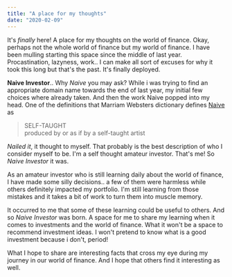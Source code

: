 ```yaml
---
title: "A place for my thoughts"
date: "2020-02-09"
---
```


It's *finally* here! A place for my thoughts on the world of finance. Okay, perhaps not the whole world of finance but my world of finance. I have been mulling starting this space since the middle of last year. Procastination, lazyness, work.. I can make all sort of excuses for why it took this long but that's the past. It's finally deployed.

__Naive Investor__.. Why _Naive_ you may ask? While i was trying to find an appropriate domain name towards the end of last year, my initial few choices where already taken. And then the work Naive popped into my head. One of the definitions that Marriam Websters dictionary defines [Naive](https://www.merriam-webster.com/dictionary/naive) as
> SELF-TAUGHT\
> produced by or as if by a self-taught artist

_Nailed it_, it thought to myself. That probably is the best description of who I consider myself to be. I'm a self thought amateur investor. That's me! So _Naive Investor_ it was.

As an amateur investor who is still learning daily about the world of finance, I have made some silly decisions.. a few of them were harmless while others definitely impacted my portfolio. I'm still learning from those mistakes and it takes a bit of work to turn them into muscle memory. 

It occurred to me that some of these learning could be useful to others. And so _Naive Investor_ was born. A space for me to share my learning when it comes to investments and the world of finance. What it won't be a space to recommend investment ideas. I won't pretend to know what is a good investment because i don't, period! 

What I hope to share are interesting facts that cross my eye during my journey in our world of finance. And I hope that others find it interesting as well. 

